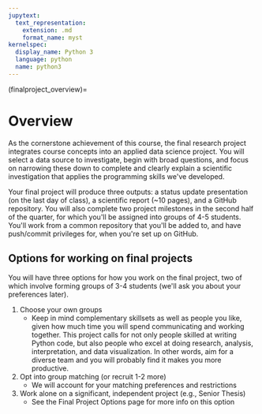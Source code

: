 ```yaml
---
jupytext:
  text_representation:
    extension: .md
    format_name: myst
kernelspec:
  display_name: Python 3
  language: python
  name: python3
---
```


(finalproject_overview)=

# Overview

As the cornerstone achievement of this course, the final research project integrates course concepts into an applied data science project. You will select a data source to investigate, begin with broad questions, and focus on narrowing these down to complete and clearly explain a scientific investigation that applies the programming skills we've developed.

Your final project will produce three outputs: a status update presentation (on the last day of class), a scientific report (\~10 pages), and a GitHub repository. You will also complete two project milestones in the second half of the quarter, for which you'll be assigned into groups of 4-5 students. You'll work from a common repository that you'll be added to, and have push/commit privileges for, when you're set up on GitHub.


## Options for working on final projects

You will have three options for how you work on the final project, two of which involve forming groups of 3-4 students (we'll ask you about your preferences later). 

1. Choose your own groups 
    - Keep in mind complementary skillsets as well as people you like, given how much time you will spend communicating and working together. This project calls for not only people skilled at writing Python code, but also people who excel at doing research, analysis, interpretation, and data visualization. In other words, aim for a diverse team and you will probably find it makes you more productive.
2. Opt into group matching (or recruit 1-2 more)
    - We will account for your matching preferences and restrictions
3. Work alone on a significant, independent project (e.g., Senior Thesis)
    - See the Final Project Options page for more info on this option